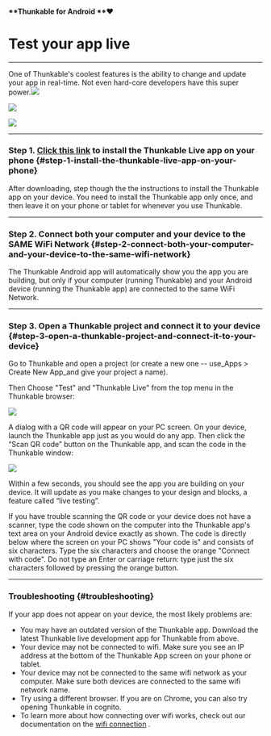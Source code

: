 #### **Thunkable for Android **❤

# Test your app live

---

One of Thunkable's coolest features is the ability to change and update your app in real-time. Not even hard-core developers have this super power.![](https://thunkable.com/explore/img/WifiA.png)

![](https://thunkable.com/explore/img/WifiA.png)

![](https://thunkable.com/explore/img/WifiA.png)

---

### Step 1. [Click this link](https://play.google.com/store/apps/details?id=com.thunkable.appinventor.aicompanion3&hl=en) to install the Thunkable Live app on your phone {#step-1-install-the-thunkable-live-app-on-your-phone}

After downloading, step though the the instructions to install the Thunkable app on your device. You need to install the Thunkable app only once, and then leave it on your phone or tablet for whenever you use Thunkable.

---

### Step 2. Connect both your computer and your device to the SAME WiFi Network {#step-2-connect-both-your-computer-and-your-device-to-the-same-wifi-network}

The Thunkable Android app will automatically show you the app you are building, but only if your computer \(running Thunkable\) and your Android device \(running the Thunkable app\) are connected to the same WiFi Network.

---

### Step 3. Open a Thunkable project and connect it to your device {#step-3-open-a-thunkable-project-and-connect-it-to-your-device}

Go to Thunkable and open a project \(or create a new one -- use\_Apps &gt; Create New App\_and give your project a name\).

Then Choose "Test" and "Thunkable Live" from the top menu in the Thunkable browser:

![](https://thunkable.com/explore/img/connectSnapshot2.png)

A dialog with a QR code will appear on your PC screen. On your device, launch the Thunkable app just as you would do any app. Then click the “Scan QR code” button on the Thunkable app, and scan the code in the Thunkable window:

![](https://thunkable.com/explore/img/six_character_code.png)

Within a few seconds, you should see the app you are building on your device. It will update as you make changes to your design and blocks, a feature called “live testing”.

If you have trouble scanning the QR code or your device does not have a scanner, type the code shown on the computer into the Thunkable app's text area on your Android device exactly as shown. The code is directly below where the screen on your PC shows "Your code is" and consists of six characters. Type the six characters and choose the orange "Connect with code". Do not type an Enter or carriage return: type just the six characters followed by pressing the orange button.

---

### Troubleshooting {#troubleshooting}

If your app does not appear on your device, the most likely problems are:

* You may have an outdated version of the Thunkable app. Download the latest Thunkable live development app for Thunkable from above.
* Your device may not be connected to wifi. Make sure you see an IP address at the bottom of the Thunkable App screen on your phone or tablet.
* Your device may not be connected to the same wifi network as your computer. Make sure both devices are connected to the same wifi network name.
* Try using a different browser. If you are on Chrome, you can also try opening Thunkable in cognito.
* To learn more about how connecting over wifi works, check out our documentation on the [wifi connection](https://thunkable.com/explore/custom-tinywebdb-service.html)
  .



